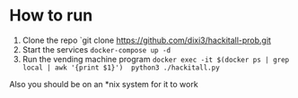 # How to run
1. Clone the repo
`git clone https://github.com/dixi3/hackitall-prob.git
2. Start the services
`docker-compose up -d`
3. Run the vending machine program
`docker exec -it $(docker ps | grep local | awk '{print $1}')  python3 ./hackitall.py`

Also you should be on an *nix system for it to work
